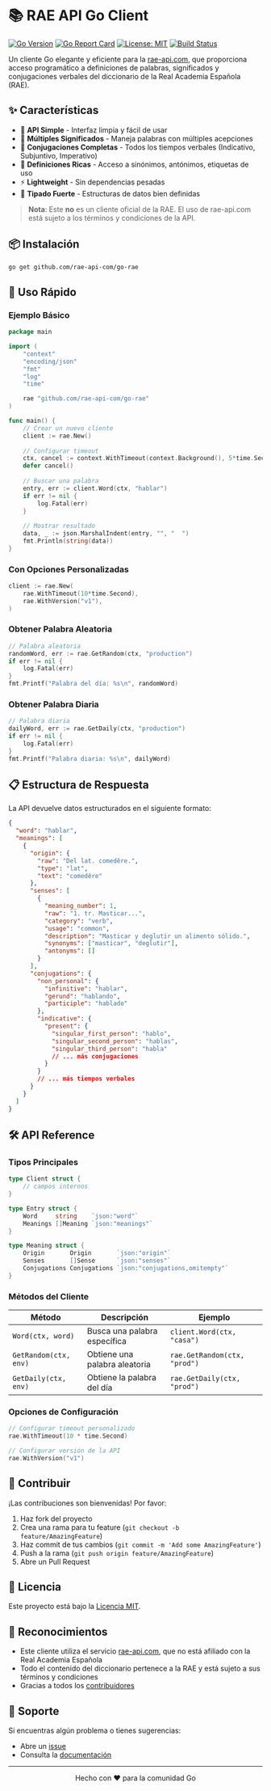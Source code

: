 # 📚 RAE API Go Client

[![Go Version](https://img.shields.io/github/go-mod/go-version/rae-api-com/go-rae)](https://golang.org/)
[![Go Report Card](https://goreportcard.com/badge/github.com/rae-api-com/go-rae)](https://goreportcard.com/report/github.com/rae-api-com/go-rae)
[![License: MIT](https://img.shields.io/badge/License-MIT-yellow.svg)](https://opensource.org/licenses/MIT)
[![Build Status](https://github.com/rae-api-com/go-rae/workflows/CI/badge.svg)](https://github.com/rae-api-com/go-rae/actions)

Un cliente Go elegante y eficiente para la [rae-api.com](http://rae-api.com), que proporciona acceso programático a definiciones de palabras, significados y conjugaciones verbales del diccionario de la Real Academia Española (RAE).

## ✨ Características

- 🚀 **API Simple** - Interfaz limpia y fácil de usar
- 📖 **Múltiples Significados** - Maneja palabras con múltiples acepciones
- 🔄 **Conjugaciones Completas** - Todos los tiempos verbales (Indicativo, Subjuntivo, Imperativo)
- 📝 **Definiciones Ricas** - Acceso a sinónimos, antónimos, etiquetas de uso
- ⚡ **Lightweight** - Sin dependencias pesadas
- 🎯 **Tipado Fuerte** - Estructuras de datos bien definidas

> **Nota**: Este **no** es un cliente oficial de la RAE. El uso de rae-api.com está sujeto a los términos y condiciones de la API.

## 📦 Instalación

```bash
go get github.com/rae-api-com/go-rae
```

## 🚀 Uso Rápido

### Ejemplo Básico

```go
package main

import (
	"context"
	"encoding/json"
	"fmt"
	"log"
	"time"

	rae "github.com/rae-api-com/go-rae"
)

func main() {
	// Crear un nuevo cliente
	client := rae.New()
	
	// Configurar timeout
	ctx, cancel := context.WithTimeout(context.Background(), 5*time.Second)
	defer cancel()
	
	// Buscar una palabra
	entry, err := client.Word(ctx, "hablar")
	if err != nil {
		log.Fatal(err)
	}
	
	// Mostrar resultado
	data, _ := json.MarshalIndent(entry, "", "  ")
	fmt.Println(string(data))
}
```

### Con Opciones Personalizadas

```go
client := rae.New(
	rae.WithTimeout(10*time.Second),
	rae.WithVersion("v1"),
)
```

### Obtener Palabra Aleatoria

```go
// Palabra aleatoria
randomWord, err := rae.GetRandom(ctx, "production")
if err != nil {
	log.Fatal(err)
}
fmt.Printf("Palabra del día: %s\n", randomWord)
```

### Obtener Palabra Diaria

```go
// Palabra diaria
dailyWord, err := rae.GetDaily(ctx, "production")
if err != nil {
	log.Fatal(err)
}
fmt.Printf("Palabra diaria: %s\n", dailyWord)
```

## 📋 Estructura de Respuesta

La API devuelve datos estructurados en el siguiente formato:

```json
{
  "word": "hablar",
  "meanings": [
    {
      "origin": {
        "raw": "Del lat. comedĕre.",
        "type": "lat", 
        "text": "comedĕre"
      },
      "senses": [
        {
          "meaning_number": 1,
          "raw": "1. tr. Masticar...",
          "category": "verb",
          "usage": "common",
          "description": "Masticar y deglutir un alimento sólido.",
          "synonyms": ["masticar", "deglutir"],
          "antonyms": []
        }
      ],
      "conjugations": {
        "non_personal": {
          "infinitive": "hablar",
          "gerund": "hablando", 
          "participle": "hablado"
        },
        "indicative": {
          "present": {
            "singular_first_person": "hablo",
            "singular_second_person": "hablas",
            "singular_third_person": "habla"
            // ... más conjugaciones
          }
        }
        // ... más tiempos verbales
      }
    }
  ]
}
```

## 🛠️ API Reference

### Tipos Principales

```go
type Client struct {
    // campos internos
}

type Entry struct {
    Word     string    `json:"word"`
    Meanings []Meaning `json:"meanings"`
}

type Meaning struct {
    Origin       Origin       `json:"origin"`
    Senses       []Sense      `json:"senses"`
    Conjugations Conjugations `json:"conjugations,omitempty"`
}
```

### Métodos del Cliente

| Método                | Descripción                   | Ejemplo                      |
| --------------------- | ----------------------------- | ---------------------------- |
| `Word(ctx, word)`     | Busca una palabra específica  | `client.Word(ctx, "casa")`   |
| `GetRandom(ctx, env)` | Obtiene una palabra aleatoria | `rae.GetRandom(ctx, "prod")` |
| `GetDaily(ctx, env)`  | Obtiene la palabra del día    | `rae.GetDaily(ctx, "prod")`  |

### Opciones de Configuración

```go
// Configurar timeout personalizado
rae.WithTimeout(10 * time.Second)

// Configurar versión de la API
rae.WithVersion("v1")
```

## 🤝 Contribuir

¡Las contribuciones son bienvenidas! Por favor:

1. Haz fork del proyecto
2. Crea una rama para tu feature (`git checkout -b feature/AmazingFeature`)
3. Haz commit de tus cambios (`git commit -m 'Add some AmazingFeature'`)
4. Push a la rama (`git push origin feature/AmazingFeature`)
5. Abre un Pull Request

## 📝 Licencia

Este proyecto está bajo la [Licencia MIT](LICENSE).

## 🙏 Reconocimientos

- Este cliente utiliza el servicio [rae-api.com](http://rae-api.com), que no está afiliado con la Real Academia Española
- Todo el contenido del diccionario pertenece a la RAE y está sujeto a sus términos y condiciones
- Gracias a todos los [contribuidores](https://github.com/rae-api-com/go-rae/graphs/contributors)

## 📧 Soporte

Si encuentras algún problema o tienes sugerencias:

- Abre un [issue](https://github.com/rae-api-com/go-rae/issues)
- Consulta la [documentación](https://pkg.go.dev/github.com/rae-api-com/go-rae)

---

<div align="center">
  Hecho con ❤️ para la comunidad Go
</div>